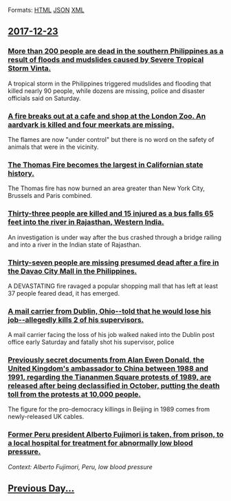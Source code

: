 
Formats: [HTML](2017/12/23/index.html)  [JSON](2017/12/23/index.json)  [XML](2017/12/23/index.xml)  

## [2017-12-23](/news/2017/12/23/index.md)

### [More than 200 people are dead in the southern Philippines as a result of floods and mudslides caused by Severe Tropical Storm Vinta. ](/news/2017/12/23/more-than-200-people-are-dead-in-the-southern-philippines-as-a-result-of-floods-and-mudslides-caused-by-severe-tropical-storm-vinta.md)
A tropical storm in the Philippines triggered mudslides and flooding that killed nearly 90 people, while dozens are missing, police and disaster officials said on Saturday.

### [A fire breaks out at a cafe and shop at the London Zoo. An aardvark is killed and four meerkats are missing. ](/news/2017/12/23/a-fire-breaks-out-at-a-cafa-c-and-shop-at-the-london-zoo-an-aardvark-is-killed-and-four-meerkats-are-missing.md)
The flames are now &quot;under control&quot; but there is no word on the safety of animals that were in the vicinity.

### [The Thomas Fire becomes the largest in Californian state history. ](/news/2017/12/23/the-thomas-fire-becomes-the-largest-in-californian-state-history.md)
The Thomas fire has now burned an area greater than New York City, Brussels and Paris combined.

### [Thirty-three people are killed and 15 injured as a bus falls 65 feet into the river in Rajasthan, Western India. ](/news/2017/12/23/thirty-three-people-are-killed-and-15-injured-as-a-bus-falls-65-feet-into-the-river-in-rajasthan-western-india.md)
An investigation is under way after the bus crashed through a bridge railing and into a river in the Indian state of Rajasthan.

### [Thirty-seven people are missing presumed dead after a fire in the Davao City Mall in the Philippines. ](/news/2017/12/23/thirty-seven-people-are-missing-presumed-dead-after-a-fire-in-the-davao-city-mall-in-the-philippines.md)
A DEVASTATING fire ravaged a popular shopping mall that has left at least 37 people feared dead, it has emerged.

### [A mail carrier from Dublin, Ohio--told that he would lose his job--allegedly kills 2 of his supervisors. ](/news/2017/12/23/a-mail-carrier-from-dublin-ohioatold-that-he-would-lose-his-jobaallegedly-kills-2-of-his-supervisors.md)
A&nbsp;mail carrier&nbsp;facing the loss of his job&nbsp;walked naked into the Dublin post office early Saturday and fatally shot his supervisor, police

### [Previously secret documents from Alan Ewen Donald, the United Kingdom's ambassador to China between 1988 and 1991, regarding the Tiananmen Square protests of 1989, are released after being declassified in October, putting the death toll from the protests at 10,000 people. ](/news/2017/12/23/previously-secret-documents-from-alan-ewen-donald-the-united-kingdom-s-ambassador-to-china-between-1988-and-1991-regarding-the-tiananmen-s.md)
The figure for the pro-democracy killings in Beijing in 1989 comes from newly-released UK cables.

### [Former Peru president Alberto Fujimori is taken, from prison, to a local hospital for treatment for abnormally low blood pressure. ](/news/2017/12/23/former-peru-president-alberto-fujimori-is-taken-from-prison-to-a-local-hospital-for-treatment-for-abnormally-low-blood-pressure.md)
_Context: Alberto Fujimori, Peru, low blood pressure_

## [Previous Day...](/news/2017/12/22/index.md)

